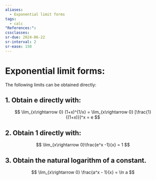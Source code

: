 ```yaml
---
aliases:
  - Exponential limit forms
tags:
  - calc
"References:": 
cssclasses: 
sr-due: 2024-06-22
sr-interval: 2
sr-ease: 150
---
```

# Exponential limit forms: 
The following limits can be obtained directly:

## 1. Obtain e directly with:
$$
\lim_{x\rightarrow 0} (1+x)^{1/x} = \lim_{x\rightarrow 0} [\frac{1} {(1+x)}]^x = e
$$
## 2. Obtain 1 directly with: 
$$
\lim_{x\rightarrow 0}\frac{e^x -1}{x} = 1
$$

## 3. Obtain the natural logarithm of a constant. 
$$
\lim_{x\rightarrow 0} \frac{a^x - 1}{x} = \ln a
$$

